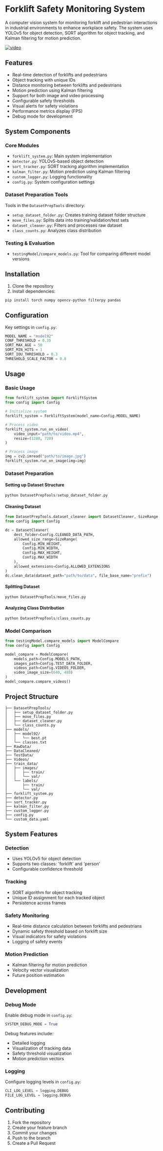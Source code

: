 # Forklift Safety Monitoring System

A computer vision system for monitoring forklift and pedestrian interactions in industrial environments to enhance workplace safety. The system uses YOLOv5 for object detection, SORT algorithm for object tracking, and Kalman filtering for motion prediction.

[![video](https://img.youtube.com/vi/d5-nabm2KUc/0.jpg)](https://www.youtube.com/watch?v=d5-nabm2KUc)
## Features

- Real-time detection of forklifts and pedestrians
- Object tracking with unique IDs
- Distance monitoring between forklifts and pedestrians
- Motion prediction using Kalman filtering
- Support for both image and video processing
- Configurable safety thresholds
- Visual alerts for safety violations
- Performance metrics display (FPS)
- Debug mode for development

## System Components

### Core Modules

- `forklift_system.py`: Main system implementation
- `detector.py`: YOLOv5-based object detection
- `sort_tracker.py`: SORT tracking algorithm implementation
- `kalman_filter.py`: Motion prediction using Kalman filtering
- `custom_logger.py`: Logging functionality
- `config.py`: System configuration settings

### Dataset Preparation Tools

Tools in the `DatasetPrepTools` directory:
- `setup_dataset_folder.py`: Creates training dataset folder structure
- `move_files.py`: Splits data into training/validation/test sets
- `dataset_cleaner.py`: Filters and processes raw dataset
- `class_counts.py`: Analyzes class distribution

### Testing & Evaluation

- `testingModel/compare_models.py`: Tool for comparing different model versions

## Installation

1. Clone the repository
2. Install dependencies:
```bash
pip install torch numpy opencv-python filterpy pandas
```

## Configuration

Key settings in `config.py`:

```python
MODEL_NAME = "model92"
CONF_THRESHOLD = 0.35
SORT_MAX_AGE = 50
SORT_MIN_HITS = 1
SORT_IOU_THRESHOLD = 0.3
THRESHOLD_SCALE_FACTOR = 0.8
```

## Usage

### Basic Usage

```python
from forklift_system import ForkliftSystem
from config import Config

# Initialize system
forklift_system = ForkliftSystem(model_name=Config.MODEL_NAME)

# Process video
forklift_system.run_on_video(
    video_input="path/to/video.mp4",
    resize=(1280, 720)
)

# Process image
img = cv2.imread("path/to/image.jpg")
forklift_system.run_on_image(img=img)
```

### Dataset Preparation

#### Setting up Dataset Structure
```python
python DatasetPrepTools/setup_dataset_folder.py
```

#### Cleaning Dataset
```python
from DatasetPrepTools.dataset_cleaner import DatasetCleaner, SizeRange
from config import Config

dc = DatasetCleaner(
    dest_folder=Config.CLEANED_DATA_PATH,
    allowed_size_range=SizeRange(
        Config.MIN_HEIGHT,
        Config.MIN_WIDTH,
        Config.MAX_HEIGHT,
        Config.MAX_WIDTH
    ),
    allowed_extensions=Config.ALLOWED_EXTENSIONS
)
dc.clean_data(dataset_path="path/to/data", file_base_name="prefix")
```

#### Splitting Dataset
```python
python DatasetPrepTools/move_files.py
```

#### Analyzing Class Distribution
```python
python DatasetPrepTools/class_counts.py
```

### Model Comparison

```python
from testingModel.compare_models import ModelCompare
from config import Config

model_compare = ModelCompare(
    models_path=Config.MODELS_PATH,
    images_path=Config.TEST_DATA_FOLDER,
    videos_path=Config.VIDEOS_FOLDER,
    video_image_size=(640, 480)
)
model_compare.compare_videos()
```

## Project Structure

```
├── DatasetPrepTools/
│   ├── setup_dataset_folder.py
│   ├── move_files.py
│   ├── dataset_cleaner.py
│   └── class_counts.py
├── models/
│   ├── model92/
│   │   └── best.pt
│   └── classes.txt
├── RawData/
├── DataCleaned/
├── TestData/
├── Videos/
├── train_data/
│   ├── images/
│   │   ├── train/
│   │   └── val/
│   └── labels/
│       ├── train/
│       └── val/
├── forklift_system.py
├── detector.py
├── sort_tracker.py
├── kalman_filter.py
├── custom_logger.py
├── config.py
└── custom_data.yaml
```

## System Features

### Detection
- Uses YOLOv5 for object detection
- Supports two classes: 'forklift' and 'person'
- Configurable confidence threshold

### Tracking
- SORT algorithm for object tracking
- Unique ID assignment for each tracked object
- Persistence across frames

### Safety Monitoring
- Real-time distance calculation between forklifts and pedestrians
- Dynamic safety threshold based on forklift size
- Visual indicators for safety violations
- Logging of safety events

### Motion Prediction
- Kalman filtering for motion prediction
- Velocity vector visualization
- Future position estimation

## Development

### Debug Mode
Enable debug mode in `config.py`:
```python
SYSTEM_DEBUG_MODE = True
```

Debug features include:
- Detailed logging
- Visualization of tracking data
- Safety threshold visualization
- Motion prediction vectors

### Logging
Configure logging levels in `config.py`:
```python
CLI_LOG_LEVEL = logging.DEBUG
FILE_LOG_LEVEL = logging.DEBUG
```

## Contributing

1. Fork the repository
2. Create your feature branch
3. Commit your changes
4. Push to the branch
5. Create a Pull Request
   

